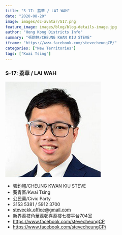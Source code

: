```yaml
---
title: "S-17: 荔華 / LAI WAH"
date: "2020-08-20"
image: images/dc-avatar/S17.png
feature_image: images/blog/blog-details-image.jpg
author: "Hong Kong Districts Info"
summary: "張鈞翹/CHEUNG KWAN KIU STEVE"
iframe: "https://www.facebook.com/stevecheungCP/"
categories: ["New Territories"]
tags: ["Kwai Tsing"]
---
```


### S-17: 荔華 / LAI WAH  
![](/images/dc-avatar/S17.png)  

 - 張鈞翹/CHEUNG KWAN KIU STEVE  
 - 葵青區/Kwai Tsing  
 - 公民黨/Civic Party  
 - 3153 5381 / 5912 3700  
 - steveckk.office@gmail.com  
 - 新界荔枝角華荔邨喜荔樓七樓平台704室  
 - https://www.facebook.com/stevecheungCP  
 - https://www.facebook.com/stevecheungCP/
